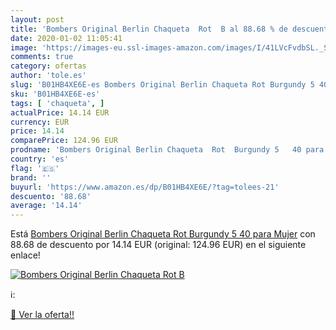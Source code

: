 ```yaml
---
layout: post
title: 'Bombers Original Berlin Chaqueta  Rot  B al 88.68 % de descuento'
date: 2020-01-02 11:05:41
image: 'https://images-eu.ssl-images-amazon.com/images/I/41LVcFvdbSL._SL400_.jpg'
comments: true
category: ofertas
author: 'tole.es'
slug: 'B01HB4XE6E-es Bombers Original Berlin Chaqueta Rot Burgundy 5 40 para Mujer'
sku: 'B01HB4XE6E-es'
tags: [ 'chaqueta', ]
actualPrice: 14.14 EUR
currency: EUR
price: 14.14
comparePrice: 124.96 EUR
prodname: 'Bombers Original Berlin Chaqueta  Rot  Burgundy 5   40 para Mujer'
country: 'es'
flag: '🇪🇸'
brand: ''
buyurl: 'https://www.amazon.es/dp/B01HB4XE6E/?tag=tolees-21'
descuento: '88.68'
average: '14.14'
---
```


Está [Bombers Original Berlin Chaqueta  Rot  Burgundy 5   40 para Mujer](https://www.amazon.es/dp/B01HB4XE6E/?tag=tolees-21) con 88.68 de descuento por 14.14 EUR (original: 124.96 EUR) en el siguiente enlace!

[![Bombers Original Berlin Chaqueta  Rot  B](https://images-eu.ssl-images-amazon.com/images/I/41LVcFvdbSL._SL400_.jpg)](https://www.amazon.es/dp/B01HB4XE6E/?tag=tolees-21)

ℹ️:


[🛒 Ver la oferta!!](https://www.amazon.es/dp/B01HB4XE6E/?tag=tolees-21)
